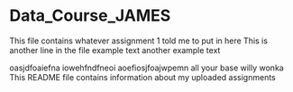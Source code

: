 # Data_Course_JAMES

This file contains whatever assignment 1 told me to put in here
This is another line in the file
example text
another example text

oasjdfoaiefna
iowehfndfneoi
aoefiosjfoajwpemn
all your base
willy wonka
This README file contains information about my uploaded assignments
